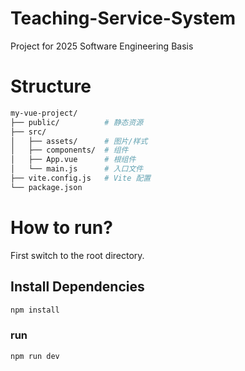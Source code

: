 # Teaching-Service-System
Project for 2025 Software Engineering Basis

# Structure

```bash
my-vue-project/
├── public/          # 静态资源
├── src/
│   ├── assets/      # 图片/样式
│   ├── components/  # 组件
│   ├── App.vue      # 根组件
│   └── main.js      # 入口文件
├── vite.config.js   # Vite 配置
└── package.json
```

# How to run?

First switch to the root directory.

## Install Dependencies

```bash
npm install
```

### run

```bash
npm run dev
```